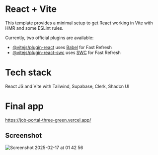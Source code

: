 # React + Vite

This template provides a minimal setup to get React working in Vite with HMR and some ESLint rules.

Currently, two official plugins are available:

- [@vitejs/plugin-react](https://github.com/vitejs/vite-plugin-react/blob/main/packages/plugin-react/README.md) uses [Babel](https://babeljs.io/) for Fast Refresh
- [@vitejs/plugin-react-swc](https://github.com/vitejs/vite-plugin-react-swc) uses [SWC](https://swc.rs/) for Fast Refresh

# Tech stack

React JS and Vite with Tailwind, Supabase, Clerk, Shadcn UI

# Final app

https://job-portal-three-green.vercel.app/

## Screenshot

![Screenshot 2025-02-17 at 01 42 56](https://github.com/user-attachments/assets/840503a3-fd61-4c62-82ab-27f3f273bd84)
